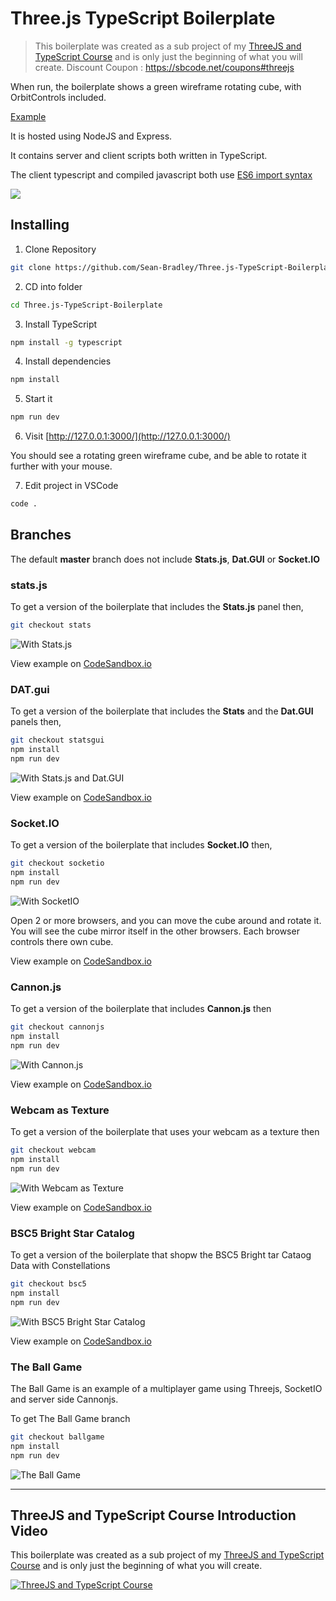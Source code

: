 # Three.js TypeScript Boilerplate

> This boilerplate was created as a sub project of my [ThreeJS and TypeScript Course](https://www.udemy.com/course/threejs-tutorials/?referralCode=4C7E1DE91C3E42F69D0F) and is only just the beginning of what you will create.
  Discount Coupon : https://sbcode.net/coupons#threejs

When run, the boilerplate shows a green wireframe rotating cube, with OrbitControls included. 

[Example](https://sbcode.net/threejs/threejs-typescript-boilerplate/)

It is hosted using NodeJS and Express.

It contains server and client scripts both written in TypeScript.

The client typescript and compiled javascript both use [ES6 import syntax](https://developer.mozilla.org/en-US/docs/Web/JavaScript/Reference/Statements/import)


![](screengrab1.jpg)

## Installing

1. Clone Repository

```bash
git clone https://github.com/Sean-Bradley/Three.js-TypeScript-Boilerplate.git
```

2. CD into folder
```bash
cd Three.js-TypeScript-Boilerplate
```

3. Install TypeScript

```bash
npm install -g typescript
```

4. Install dependencies

```bash
npm install
```

5. Start it

```bash
npm run dev
```

6. Visit [http://127.0.0.1:3000/](http://127.0.0.1:3000/)

You should see a rotating green wireframe cube, and be able to rotate it further with your mouse.

7. Edit project in VSCode
```bash
code .
```

## Branches

The default **master** branch does not include **Stats.js**, **Dat.GUI** or **Socket.IO**

### stats.js

To get a version of the boilerplate that includes the **Stats.js** panel then,
```bash
git checkout stats
```
![With Stats.js](with-stats.jpg)

View example on [CodeSandbox.io](https://codesandbox.io/s/github/Sean-Bradley/Three.js-TypeScript-Boilerplate/tree/stats/)

### DAT.gui
To get a version of the boilerplate that includes the **Stats** and the **Dat.GUI** panels then,
```bash
git checkout statsgui
npm install
npm run dev
```
![With Stats.js and Dat.GUI](with-stats-gui.jpg)

View example on [CodeSandbox.io](https://codesandbox.io/s/github/Sean-Bradley/Three.js-TypeScript-Boilerplate/tree/statsgui/)

### Socket.IO

To get a version of the boilerplate that includes **Socket.IO** then,
```bash
git checkout socketio
npm install
npm run dev
```

![With SocketIO](with-socketio.jpg)

Open 2 or more browsers, and you can move the cube around and rotate it. You will see the cube mirror itself in the other browsers. Each browser controls there own cube.

View example on [CodeSandbox.io](https://codesandbox.io/s/github/Sean-Bradley/Three.js-TypeScript-Boilerplate/tree/socketio/)

### Cannon.js
To get a version of the boilerplate that includes **Cannon.js** then

```bash
git checkout cannonjs
npm install
npm run dev
```

![With Cannon.js](with-cannonjs.jpg)

View example on [CodeSandbox.io](https://codesandbox.io/s/github/Sean-Bradley/Three.js-TypeScript-Boilerplate/tree/cannonjs/)

### Webcam as Texture
To get a version of the boilerplate that uses your webcam as a texture then

```bash
git checkout webcam
npm install
npm run dev
```

![With Webcam as Texture](with-webcam.jpg)

View example on [CodeSandbox.io](https://codesandbox.io/s/github/Sean-Bradley/Three.js-TypeScript-Boilerplate/tree/webcam/)

### BSC5 Bright Star Catalog

To get a version of the boilerplate that shopw the BSC5 Bright tar Cataog Data with Constellations

```bash
git checkout bsc5
npm install
npm run dev
```

![With BSC5 Bright Star Catalog](with-bsc5.jpg)

View example on [CodeSandbox.io](https://codesandbox.io/s/github/Sean-Bradley/Three.js-TypeScript-Boilerplate/tree/bsc5/)

### The Ball Game

The Ball Game is an example of a multiplayer game using Threejs, SocketIO and server side Cannonjs. 

To get The Ball Game branch

```bash
git checkout ballgame
npm install
npm run dev
```

![The Ball Game](theballgame.jpg)

---

## ThreeJS and TypeScript Course Introduction Video

This boilerplate was created as a sub project of my [ThreeJS and TypeScript Course](https://www.udemy.com/course/threejs-tutorials/?referralCode=4C7E1DE91C3E42F69D0F) and is only just the beginning of what you will create.

[![ThreeJS and TypeScript Course](threejs-course-image.png)](https://youtu.be/BcF3yuVqfwo)

